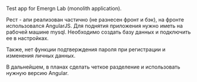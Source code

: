 Test app for Emergn Lab (monolith application).


Рест - апи реализован частично (не разнесен фронт и бэк), на фронте использовался AngularJS. Для поднятия приложения нужно иметь на рабочей машине mysql. Необходимо создать базу данных и подключить ее в настройках.

Также, нет функции подтверждения пароля при регистрации и изменения личных данных.

В дальнейшем, в планах сделать четкое разделение и использовать нужную версию Angular.
